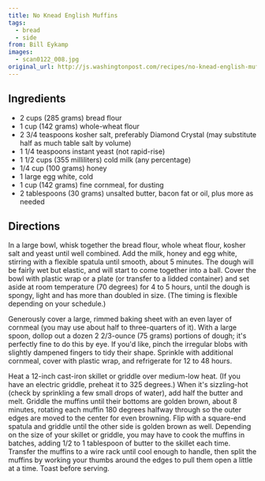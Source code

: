 ```yaml
---
title: No Knead English Muffins
tags:
  - bread
  - side
from: Bill Eykamp
images: 
  - scan0122_008.jpg
original_url: http://js.washingtonpost.com/recipes/no-knead-english-muffins/17366/
---
```


## Ingredients

* 2 cups (285 grams) bread flour
* 1 cup (142 grams) whole-wheat flour
* 2 3/4 teaspoons kosher salt, preferably Diamond Crystal (may substitute half as much table salt by volume)
* 1 1/4 teaspoons instant yeast (not rapid-rise)
* 1 1/2 cups (355 milliliters) cold milk (any percentage)
* 1/4 cup (100 grams) honey
* 1 large egg white, cold
* 1 cup (142 grams) fine cornmeal, for dusting
* 2 tablespoons (30 grams) unsalted butter, bacon fat or oil, plus more as needed

## Directions

In a large bowl, whisk together the bread flour, whole wheat flour, kosher salt and yeast until well combined. Add the milk, honey and egg white, stirring with a flexible spatula until smooth, about 5 minutes. The dough will be fairly wet but elastic, and will start to come together into a ball. Cover the bowl with plastic wrap or a plate (or transfer to a lidded container) and set aside at room temperature (70 degrees) for 4 to 5 hours, until the dough is spongy, light and has more than doubled in size. (The timing is flexible depending on your schedule.)

Generously cover a large, rimmed baking sheet with an even layer of cornmeal (you may use about half to three-quarters of it). With a large spoon, dollop out a dozen 2 2/3-ounce (75 grams) portions of dough; it's perfectly fine to do this by eye. If you'd like, pinch the irregular blobs with slightly dampened fingers to tidy their shape. Sprinkle with additional cornmeal, cover with plastic wrap, and refrigerate for 12 to 48 hours.

Heat a 12-inch cast-iron skillet or griddle over medium-low heat. (If you have an electric griddle, preheat it to 325 degrees.) When it's sizzling-hot (check by sprinkling a few small drops of water), add half the butter and melt. Griddle the muffins until their bottoms are golden brown, about 8 minutes, rotating each muffin 180 degrees halfway through so the outer edges are moved to the center for even browning. Flip with a square-end spatula and griddle until the other side is golden brown as well. Depending on the size of your skillet or griddle, you may have to cook the muffins in batches, adding 1/2 to 1 tablespoon of butter to the skillet each time. Transfer the muffins to a wire rack until cool enough to handle, then split the muffins by working your thumbs around the edges to pull them open a little at a time. Toast before serving.